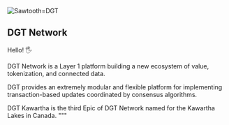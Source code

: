 ![Sawtooth=DGT](http://dgt.world/images/logo.svg)

DGT Network
-------------
Hello! :raised_hand_with_fingers_splayed:

DGT Network is a Layer 1 platform building a new ecosystem of 
value, tokenization, and connected data. 

DGT provides an extremely modular and flexible platform for
implementing transaction-based updates coordinated by consensus algorithms.

DGT Kawartha is the third Epic of DGT Network named for the Kawartha Lakes in Canada.
"""
